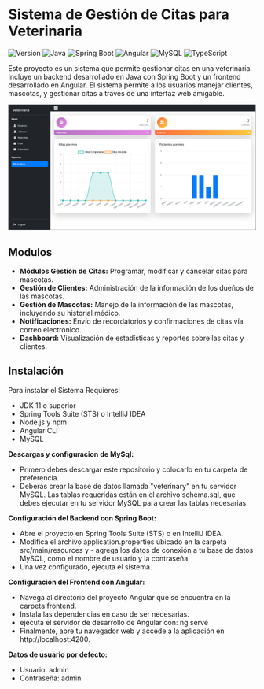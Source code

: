# Sistema de Gestión de Citas para Veterinaria

![Version](https://img.shields.io/badge/version-1.0.0-orange?style=flat)
![Java](https://img.shields.io/badge/Java-ED8B00?style=flat&logo=java&logoColor=white)
![Spring Boot](https://img.shields.io/badge/Spring%20Boot-6DB33F?style=flat&logo=spring-boot&logoColor=white)
![Angular](https://img.shields.io/badge/Angular-DD0031?style=flat&logo=angular&logoColor=white)
![MySQL](https://img.shields.io/badge/MySQL-4479A1?style=flat&logo=mysql&logoColor=white)
![TypeScript](https://img.shields.io/badge/TypeScript-007ACC?style=flat&logo=typescript&logoColor=white)




Este proyecto es un sistema que permite gestionar citas en una veterinaria. Incluye un backend desarrollado en Java con Spring Boot y un frontend desarrollado en Angular. El sistema permite a los usuarios manejar clientes, mascotas, y gestionar citas a través de una interfaz web amigable.

![](https://github.com/AlexCanchanya/Citas-Veterinaria/blob/main/image.png)
## Modulos

- **Módulos Gestión de Citas:** Programar, modificar y cancelar citas para mascotas.
- **Gestión de Clientes:** Administración de la información de los dueños de las mascotas.
- **Gestión de Mascotas:** Manejo de la información de las mascotas, incluyendo su historial médico.
- **Notificaciones:** Envío de recordatorios y confirmaciones de citas vía correo electrónico.
- **Dashboard:** Visualización de estadísticas y reportes sobre las citas y clientes.


## Instalación

Para instalar el Sistema Requieres:
- JDK 11 o superior
- Spring Tools Suite (STS) o IntelliJ IDEA
- Node.js y npm
- Angular CLI
- MySQL

**Descargas y configuracion de MySql:**
- Primero debes descargar este repositorio y colocarlo en tu carpeta de preferencia.
- Deberás crear la base de datos llamada "veterinary" en tu servidor MySQL. Las tablas requeridas están en el archivo schema.sql, que debes ejecutar en tu servidor MySQL para crear las tablas necesarias.

**Configuración del Backend con Spring Boot:**
- Abre el proyecto en Spring Tools Suite (STS) o en IntelliJ IDEA.
- Modifica el archivo application.properties ubicado en la carpeta src/main/resources y - agrega los datos de conexión a tu base de datos MySQL, como el nombre de usuario y la contraseña.
- Una vez configurado, ejecuta el sistema.

**Configuración del Frontend con Angular:**
- Navega al directorio del proyecto Angular que se encuentra en la carpeta frontend.
- Instala las dependencias en caso de ser necesarias.
- ejecuta el servidor de desarrollo de Angular con: ng serve
- Finalmente, abre tu navegador web y accede a la aplicación en http://localhost:4200.

**Datos de usuario por defecto:**
- Usuario: admin
- Contraseña: admin
